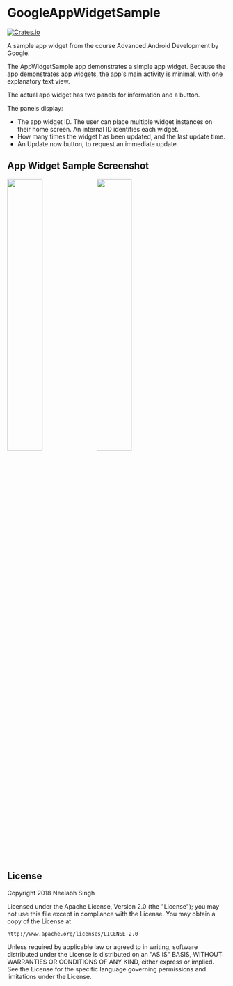 # GoogleAppWidgetSample

[![Crates.io](https://img.shields.io/crates/l/rustc-serialize.svg?maxAge=2592000)]()

A sample app widget from the course Advanced Android Development by Google. 

The AppWidgetSample app demonstrates a simple app widget. Because the app demonstrates app widgets, the app's main activity is minimal, with one explanatory text view.

The actual app widget has two panels for information and a button.

The panels display:

* The app widget ID. The user can place multiple widget instances on their home screen. An internal ID identifies each widget.
* How many times the widget has been updated, and the last update time.
* An Update now button, to request an immediate update.

## App Widget Sample Screenshot

<img width="40%" src="https://user-images.githubusercontent.com/16917821/39574605-7507721a-4ef5-11e8-9b0e-dbd5cb5a414c.png" />       <img width="40%" src="https://user-images.githubusercontent.com/16917821/39574725-d18a04bc-4ef5-11e8-82a0-140e79196541.png" />


## License

Copyright 2018 Neelabh Singh

Licensed under the Apache License, Version 2.0 (the "License");
you may not use this file except in compliance with the License.
You may obtain a copy of the License at

    http://www.apache.org/licenses/LICENSE-2.0

Unless required by applicable law or agreed to in writing, software
distributed under the License is distributed on an "AS IS" BASIS,
WITHOUT WARRANTIES OR CONDITIONS OF ANY KIND, either express or implied.
See the License for the specific language governing permissions and
limitations under the License.

